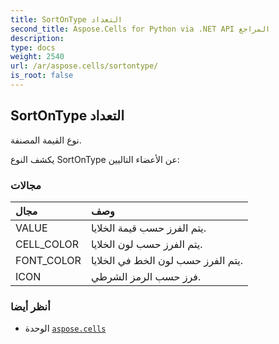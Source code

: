```yaml
---
title: SortOnType التعداد
second_title: Aspose.Cells for Python via .NET API المراجع
description:
type: docs
weight: 2540
url: /ar/aspose.cells/sortontype/
is_root: false
---
```

##  SortOnType التعداد
نوع القيمة المصنفة.



يكشف النوع SortOnType عن الأعضاء التاليين:

###  مجالات
| مجال| وصف|
| :- | :- |
| VALUE | يتم الفرز حسب قيمة الخلايا.|
| CELL_COLOR | يتم الفرز حسب لون الخلايا.|
| FONT_COLOR | يتم الفرز حسب لون الخط في الخلايا.|
| ICON | فرز حسب الرمز الشرطي.|



###  أنظر أيضا
* الوحدة [`aspose.cells`](..)
